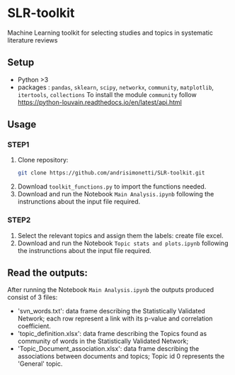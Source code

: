 # SLR-toolkit
Machine Learning toolkit for selecting studies and topics in systematic literature reviews


## Setup
- Python >3
- packages : `pandas`, `sklearn`, `scipy`, `networkx`, `community`, `matplotlib`, `itertools`, `collections`
To install the module `community` follow https://python-louvain.readthedocs.io/en/latest/api.html


## Usage

### STEP1
1. Clone repository:
   ```bash
   git clone https://github.com/andrisimonetti/SLR-toolkit.git
2. Download `toolkit_functions.py` to import the functions needed.
3. Download and run the Notebook `Main Analysis.ipynb` following the instrunctions about the input file required.
   
### STEP2
1. Select the relevant topics and assign them the labels: create file excel.
2. Download and run the Notebook `Topic stats and plots.ipynb` following the instrunctions about the input file required.


## Read the outputs:
After running the Notebook `Main Analysis.ipynb` the outputs produced consist of 3 files: 
   - 'svn_words.txt': data frame describing the Statistically Validated Network; each row represent a link with its p-value and correlation coefficient.
   - 'topic_definition.xlsx': data frame describing the Topics found as community of words in the Statistically Validated Network;
   - 'Topic_Document_association.xlsx': data frame describing the associations between documents and topics; Topic id 0 represents the 'General'
 topic.
